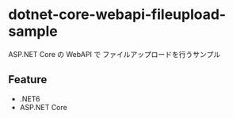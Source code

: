 # dotnet-core-webapi-fileupload-sample
ASP.NET Core の WebAPI で ファイルアップロードを行うサンプル

## Feature
- .NET6
- ASP.NET Core
